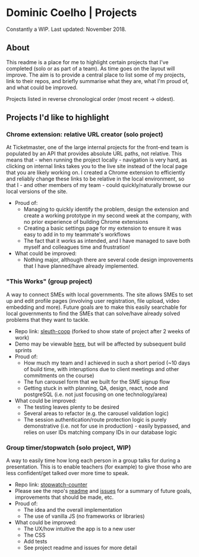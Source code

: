 # Dominic Coelho | Projects
Constantly a WIP. Last updated: November 2018.

## About
This readme is a place for me to highlight certain projects that I've completed (solo or as part of a team). As time goes on the layout will improve. The aim is to provide a central place to list some of my projects, link to their repos, and briefly summarise what they are, what I'm proud of, and what could be improved.

Projects listed in reverse chronological order (most recent -> oldest).

## Projects I'd like to highlight
### Chrome extension: relative URL creator (solo project)
At Ticketmaster, one of the large internal projects for the front-end team is populated by an API that provides absolute URL paths, not relative. This means that - when running the project locally - navigation is very hard, as clicking on internal links takes you to the live site instead of the local page that you are likely working on.
I created a Chrome extension to efficiently and reliably change these links to be relative in the local environment, so that I - and other members of my team - could quickly/naturally browse our local versions of the site.
* Proud of:
   * Managing to quickly identify the problem, design the extension and create a working prototype in my second week at the company, with no prior experience of building Chrome extensions
   * Creating a basic settings page for my extension to ensure it was easy to add in to my teammate's workflows
   * The fact that it works as intended, and I have managed to save both myself and colleagues time and frustration!
* What could be improved:
   * Nothing major, although there are several code design improvements that I have planned/have already implemented.

### "This Works" (group project)
A way to connect SMEs with local governments. The site allows SMEs to set up and edit profile pages (involving user registration, file upload, video embedding and more). Future goals are to make this easily searchable for local governments to find the SMEs that can solve/have already solved problems that they want to tackle.
* Repo link: [sleuth-coop](https://github.com/VirtualDOMinic/sleuth-coop) (forked to show state of project after 2 weeks of work)
* Demo may be viewable [here](http://sleuth-sme.herokuapp.com/), but will be affected by subsequent build sprints
* Proud of: 
    * How much my team and I achieved in such a short period (~10 days of build time, with interuptions due to client meetings and other commitments on the course)
    * The fun carousel form that we built for the SME signup flow
    * Getting stuck in with planning, QA, design, react, node and postgreSQL (i.e. not just focusing on one technology/area)
* What could be improved:
    * The testing leaves plenty to be desired
    * Several areas to refactor (e.g. the carousel validation logic)
    * The session authentication/route protection logic is purely demonstrative (i.e. not for use in production) - easily bypassed, and relies on user IDs matching company IDs in our database logic
  
### Group timer/stopwatch (solo project, WIP)
A way to easily time how long each person in a group talks for during a presentation. This is to enable teachers (for example) to give those who are less confident/get talked over more time to speak.
* Repo link: [stopwatch-counter](https://github.com/VirtualDOMinic/stopwatch-counter)
* Please see the repo's [readme](https://github.com/VirtualDOMinic/stopwatch-counter/blob/master/README.md) and [issues](https://github.com/VirtualDOMinic/stopwatch-counter/issues) for a summary of future goals, improvements that should be made, etc.
* Proud of:
    * The idea and the overall implementation
    * The use of vanilla JS (no frameworks or libraries)
* What could be improved:
    * The UX/how intuitive the app is to a new user
    * The CSS 
    * Add tests
    * See project readme and issues for more detail



